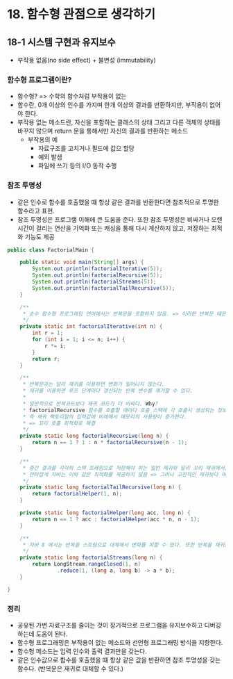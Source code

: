 # 18. 함수형 관점으로 생각하기

## 18-1 시스템 구현과 유지보수

- 부작용 없음(no side effect) + 불변성 (immutability)

### 함수형 프로그램이란?

- 함수형? => 수학의 함수처럼 부작용이 없는
- 함수란, 0개 이상의 인수를 가지며 한개 이상의 결과를 반환하지만, 부작용이 없어야 한다.
- 부작용 없는 메소드란, 자신을 포함하는 클래스의 상태 그리고 다른 객체의 상태를 바꾸지 않으며 return 문을 통해서만 자신의 결과를 반환하는 메소드
    - 부작용의 예
        - 자료구조를 고치거나 필드에 값으 할당
        - 예외 발생
        - 파일에 쓰기 등의 I/O 동작 수행

### 참조 투명성

- 같은 인수로 함수를 호출했을 떄 항상 같은 결과를 반환한다면 참조적으로 투명한 함수라고 표현.
- 참조 투명성은 프로그램 이해에 큰 도움을 준다. 또한 참조 투명성은 비싸거나 오랜 시간이 걸리는 연산을 기억화 또는 캐싱을 통해 다시 계산하지 않고, 저장하는 최적화 기능도 제공

```java
public class FactorialMain {

	public static void main(String[] args) {
		System.out.println(factorialIterative(5));
		System.out.println(factorialRecursive(5));
		System.out.println(factorialStreams(5));
		System.out.println(factorialTailRecursive(5));
	}

	/**
	 * 순수 함수형 프로그래밍 언어에서는 반복문을 포함하지 않음. => 이러한 반복문 때문에 변화가 자연스럽게 코드에 스며들 수 있음.
	 */
	private static int factorialIterative(int n) {
		int r = 1;
		for (int i = 1; i <= n; i++) {
			r *= i;
		}
		return r;
	}

	/**
	 * 반복문과는 달리 재귀를 이용하면 변화가 일어나지 않는다.
	 * 재귀를 이용하면 루프 단계마다 갱신되는 반복 변수를 제거할 수 있다.
	 *
	 * 일반적으로 반복코드보다 재귀 코드가 더 비싸다. Why?
	 * factorialRecursive 함수를 호출할 때마다 호출 스택에 각 호출시 생성되는 정보를 저장할 새로운 스택 프레임일 만들어진다.
	 * 즉 재귀 팩토리얼의 입력값에 비례해서 메모리의 사용량이 증가한다.
	 * => 꼬리 호출 최적화로 해결
	 */
	private static long factorialRecursive(long n) {
		return n == 1 ? 1 : n * factorialRecursive(n - 1);
	}

	/**
	 * 중간 결과를 각각의 스택 프레임으로 저장해야 하는 일반 재귀와 달리 꼬리 재귀에서는 컴파일러가 하나의 스택 프레임을 재활용할 가능성이 생김.
	 * 안타깝게 자바는 이와 같은 최적화를 제공하지 않음 => 그러나 고전적인 재귀보다 여러 컴파일러 최적화 여지를 남겨둘 수 있는 꼬리 재귀를 적용하는 것이 좋다.
	 */
	private static long factorialTailRecursive(long n) {
		return factorialHelper(1, n);
	}

	private static long factorialHelper(long acc, long n) {
		return n == 1 ? acc : factorialHelper(acc * n, n - 1);
	}

	/**
	 * 자바 8 에서는 반복을 스트림으로 대체해서 변화를 피할 수 있다. 또한 반복을 재귀로 바꾸면 더 간결하고, 부작용이 없는 알고리즘을 만들 수 있다.
	 */
	private static long factorialStreams(long n) {
		return LongStream.rangeClosed(1, n)
				.reduce(1, (long a, long b) -> a * b);
	}

}
```

### 정리

- 공유된 가변 자료구조를 줄이는 것이 장기적으로 프로그램을 유지보수하고 디버깅하는데 도움이 된다.
- 함수형 프로그래밍은 부작용이 없는 메소드와 선언형 프로그래밍 방식을 지향한다.
- 함수형 메소드는 입력 인수와 출력 결과만을 갖는다.
- 같은 인수값으로 함수를 호출했을 떄 항상 같은 값을 반환하면 참조 투명성을 갖는 함수다. (반복문은 재귀로 대체할 수 있다.)
